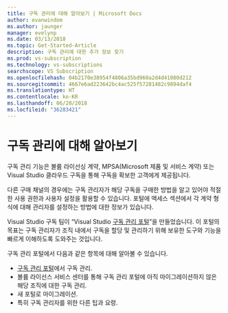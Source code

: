 ```yaml
---
title: 구독 관리에 대해 알아보기 | Microsoft Docs
author: evanwindom
ms.author: jaunger
manager: evelynp
ms.date: 03/13/2018
ms.topic: Get-Started-Article
description: 구독 관리에 대한 추가 정보 찾기
ms.prod: vs-subscription
ms.technology: vs-subscriptions
searchscope: VS Subscription
ms.openlocfilehash: 04b2170e38954f4806a35bd960a2d4d41080d212
ms.sourcegitcommit: 4667e6ad223642bc4ac525f57281482c9894daf4
ms.translationtype: HT
ms.contentlocale: ko-KR
ms.lasthandoff: 06/20/2018
ms.locfileid: "36283421"
---
```

# <a name="learn-about-subscription-management"></a>구독 관리에 대해 알아보기

구독 관리 기능은 볼륨 라이선싱 계약, MPSA(Microsoft 제품 및 서비스 계약) 또는 Visual Studio 클라우드 구독을 통해 구독을 확보한 고객에게 제공됩니다.

다른 구매 채널의 경우에는 구독 관리자가 해당 구독을 구매한 방법을 알고 있어야 적절한 사용 권한과 사용자 설정을 활용할 수 있습니다. 포털에 액세스 섹션에서 각 계약 형식에 대해 관리자를 설정하는 방법에 대한 정보가 있습니다.

Visual Studio 구독 팀이 “Visual Studio [구독 관리 포털](https://visualstudio.microsoft.com/subscriptions-administration/)”을 만들었습니다.  이 포털의 목표는 구독 관리자가 조직 내에서 구독을 할당 및 관리하기 위해 보유한 도구와 기능을 빠르게 이해하도록 도와주는 것입니다.

구독 관리 포털에서 다음과 같은 항목에 대해 알아볼 수 있습니다.
- [구독 관리 포털](https://manage.visualstudio.com)에서 구독 관리.
- 볼륨 라이선스 서비스 센터를 통해 구독 관리 포털에 아직 마이그레이션하지 않은 해당 조직에 대한 구독 관리.
- 새 포털로 마이그레이션.
- 특히 구독 관리자를 위한 다른 팁과 요령.
